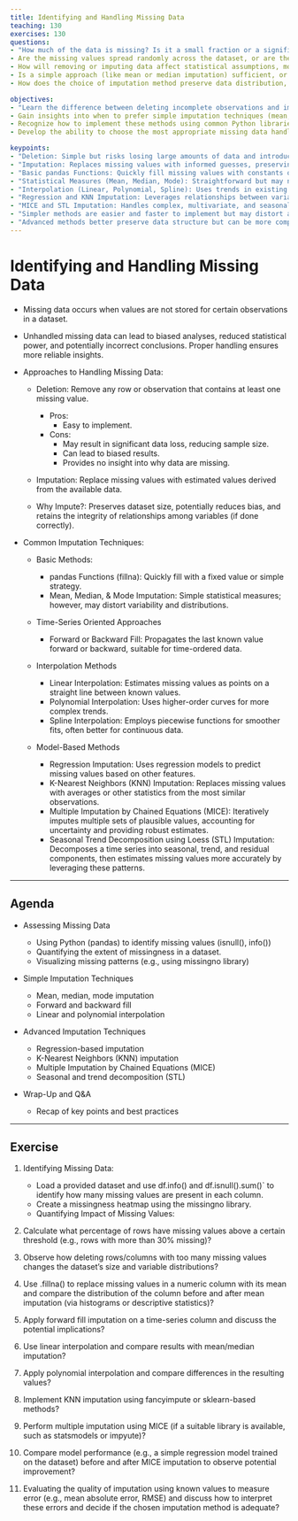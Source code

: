 ```yaml
---
title: Identifying and Handling Missing Data
teaching: 130
exercises: 130
questions:
- "How much of the data is missing? Is it a small fraction or a significant portion?"
- Are the missing values spread randomly across the dataset, or are they concentrated in certain variables or cases?
- How will removing or imputing data affect statistical assumptions, model performance, and interpretability?
- Is a simple approach (like mean or median imputation) sufficient, or do we need more sophisticated methods (like regression, KNN, or MICE)?
- How does the choice of imputation method preserve data distribution, relationships between variables, and seasonal/trend components?

objectives:
- "Learn the difference between deleting incomplete observations and imputing missing values."
- Gain insights into when to prefer simple imputation techniques (mean, median) versus more advanced methods (KNN, regression, MICE, STL).
- Recognize how to implement these methods using common Python libraries and functions.
- Develop the ability to choose the most appropriate missing data handling technique for a given dataset and analysis goal.  

keypoints:
- "Deletion: Simple but risks losing large amounts of data and introducing bias."
- "Imputation: Replaces missing values with informed guesses, preserving sample size but adding complexity."
- "Basic pandas Functions: Quickly fill missing values with constants or forward/backward fill."
- "Statistical Measures (Mean, Median, Mode): Straightforward but may not maintain underlying data relationships."
- "Interpolation (Linear, Polynomial, Spline): Uses trends in existing data to estimate missing points."
- "Regression and KNN Imputation: Leverages relationships between variables to predict missing values."
- "MICE and STL Imputation: Handles complex, multivariate, and seasonal/trend-based patterns, offering more robust data reconstruction."
- "Simpler methods are easier and faster to implement but may distort analyses."
- "Advanced methods better preserve data structure but can be more complex and resource-intensive." 
---
```


# Identifying and Handling Missing Data

- Missing data occurs when values are not stored for certain observations in a dataset.
- Unhandled missing data can lead to biased analyses, reduced statistical power, and potentially incorrect conclusions. Proper handling ensures more reliable insights.

- Approaches to Handling Missing Data:
  
  - Deletion: Remove any row or observation that contains at least one missing value.
      - Pros:
         - Easy to implement.
      - Cons:
        - May result in significant data loss, reducing sample size.
        - Can lead to biased results.
        - Provides no insight into why data are missing.
      
   - Imputation: Replace missing values with estimated values derived from the available data.
  - Why Impute?: Preserves dataset size, potentially reduces bias, and retains the integrity of relationships among variables (if done correctly).  

- Common Imputation Techniques:

    - Basic Methods:
      
       - pandas Functions (fillna): Quickly fill with a fixed value or simple strategy.
       - Mean, Median, & Mode Imputation: Simple statistical measures; however, may distort variability and distributions.
         
    - Time-Series Oriented Approaches
      
      - Forward or Backward Fill: Propagates the last known value forward or backward, suitable for time-ordered data.  
    
    - Interpolation Methods
        
         - Linear Interpolation: Estimates missing values as points on a straight line between known values.
         - Polynomial Interpolation: Uses higher-order curves for more complex trends.
         - Spline Interpolation: Employs piecewise functions for smoother fits, often better for continuous data.  
    
    - Model-Based Methods
      
         - Regression Imputation: Uses regression models to predict missing values based on other features.
         - K-Nearest Neighbors (KNN) Imputation: Replaces missing values with averages or other statistics from the most similar observations.
         - Multiple Imputation by Chained Equations (MICE): Iteratively imputes multiple sets of plausible values, accounting for uncertainty and providing robust estimates.
         - Seasonal Trend Decomposition using Loess (STL) Imputation: Decomposes a time series into seasonal, trend, and residual components, then estimates missing values more accurately by leveraging these patterns.  


---
## Agenda

- Assessing Missing Data
  
  - Using Python (pandas) to identify missing values (isnull(), info())    
  - Quantifying the extent of missingness in a dataset.    
  - Visualizing missing patterns (e.g., using missingno library)  
 
- Simple Imputation Techniques
  
    - Mean, median, mode imputation    
    - Forward and backward fill     
    - Linear and polynomial interpolation  
  
- Advanced Imputation Techniques
    
  - Regression-based imputation    
  - K-Nearest Neighbors (KNN) imputation   
  - Multiple Imputation by Chained Equations (MICE)  
  - Seasonal and trend decomposition (STL)  
   
- Wrap-Up and Q&A
  - Recap of key points and best practices  

    
---












## Exercise

1) Identifying Missing Data:
   - Load a provided dataset and use df.info() and df.isnull().sum()` to identify how many missing values are present in each column.
   - Create a missingness heatmap using the missingno library.
   - Quantifying Impact of Missing Values:

2) Calculate what percentage of rows have missing values above a certain threshold (e.g., rows with more than 30% missing)?     
3) Observe how deleting rows/columns with too many missing values changes the dataset’s size and variable distributions?  
4) Use .fillna() to replace missing values in a numeric column with its mean and compare the distribution of the column before and after mean imputation (via histograms or descriptive statistics)?     
5) Apply forward fill imputation on a time-series column and discuss the potential implications?    
6) Use linear interpolation and compare results with mean/median imputation?       
7) Apply polynomial interpolation and compare differences in the resulting values?       
8) Implement KNN imputation using fancyimpute or sklearn-based methods?       
9) Perform multiple imputation using MICE (if a suitable library is available, such as statsmodels or impyute)?    
10) Compare model performance (e.g., a simple regression model trained on the dataset) before and after MICE imputation to observe potential improvement?   
11) Evaluating the quality of imputation using known values to measure error (e.g., mean absolute error, RMSE) and discuss how to interpret these errors and decide if the chosen imputation method is adequate?      
  
   

